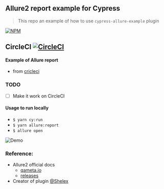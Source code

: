Allure2 report example for Cypress
-----------------------------------
> This repo an example of how to use `cypress-allure-example` plugin

[![NPM][npm-icon]][npm-url]

## CircleCI [![CircleCI](https://circleci.com/gh/Ebazhanov/cypress-allure-report-example.svg?style=svg)](https://circleci.com/gh/Ebazhanov/cypress-allure-report-example )

#### Example of Allure report 
- from [cricleci](https://27-254609643-gh.circle-artifacts.com/0/allure-report/index.html#)

### TODO
- [ ] Make it work on CircleCI

#### Usage to run locally
- `$ yarn cy:run`
- `$ yarn allure:report`
- `$ allure open`

![Demo](allure-screencast.gif)

### Reference:
- Allure2 official docs 
  - [qameta.io](https://docs.qameta.io/allure/#_get_started)
  - [releases](https://github.com/allure-framework/allure2/releases)
- Creator of plugin [@Shelex](https://github.com/Shelex/cypress-allure-plugin)

[npm-icon]: https://nodei.co/npm/cypress-allure-plugin.svg?downloads=true
[npm-url]: https://www.npmjs.com/package/@shelex/cypress-allure-plugin
